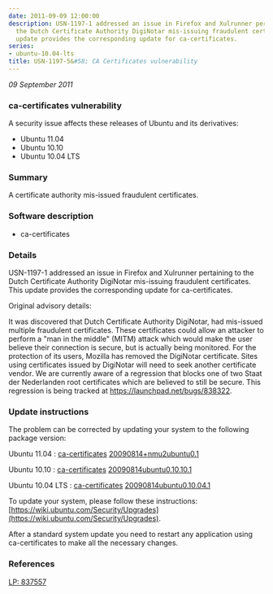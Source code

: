 ```yaml
---
date: 2011-09-09 12:00:00
description: USN-1197-1 addressed an issue in Firefox and Xulrunner pertaining to
  the Dutch Certificate Authority DigiNotar mis-issuing fraudulent certificates. This
  update provides the corresponding update for ca-certificates.
series:
- ubuntu-10.04-lts
title: USN-1197-5&#58; CA Certificates vulnerability
---
```


*09 September 2011*

### ca-certificates vulnerability

A security issue affects these releases of Ubuntu and its derivatives:

* Ubuntu 11.04
* Ubuntu 10.10
* Ubuntu 10.04 LTS

### Summary

A certificate authority mis-issued fraudulent certificates. 

### Software description

* ca-certificates 

### Details

USN-1197-1 addressed an issue in Firefox and Xulrunner pertaining to the Dutch Certificate Authority DigiNotar mis-issuing fraudulent certificates. This update provides the corresponding update for ca-certificates.

Original advisory details:

 It was discovered that Dutch Certificate Authority DigiNotar, had mis-issued multiple fraudulent certificates. These certificates could allow an attacker to perform a &quot;man in the middle&quot; (MITM) attack which would make the user believe their connection is secure, but is actually being monitored. For the protection of its users, Mozilla has removed the DigiNotar certificate. Sites using certificates issued by DigiNotar will need to seek another certificate vendor. We are currently aware of a regression that blocks one of two Staat der Nederlanden root certificates which are believed to still be secure. This regression is being tracked at https://launchpad.net/bugs/838322. 

### Update instructions

The problem can be corrected by updating your system to the following package version:

Ubuntu 11.04
 : [ca-certificates](https://launchpad.net/ubuntu/+source/ca-certificates) <span> [20090814+nmu2ubuntu0.1](https://launchpad.net/ubuntu/+source/ca-certificates/20090814+nmu2ubuntu0.1) </span> 

Ubuntu 10.10
 : [ca-certificates](https://launchpad.net/ubuntu/+source/ca-certificates) <span> [20090814ubuntu0.10.10.1](https://launchpad.net/ubuntu/+source/ca-certificates/20090814ubuntu0.10.10.1) </span> 

Ubuntu 10.04 LTS
 : [ca-certificates](https://launchpad.net/ubuntu/+source/ca-certificates) <span> [20090814ubuntu0.10.04.1](https://launchpad.net/ubuntu/+source/ca-certificates/20090814ubuntu0.10.04.1) </span> 

To update your system, please follow these instructions: [https://wiki.ubuntu.com/Security/Upgrades](https://wiki.ubuntu.com/Security/Upgrades).

After a standard system update you need to restart any application using ca-certificates to make all the necessary changes. 

### References

 
 [LP: 837557](https://launchpad.net/bugs/837557)